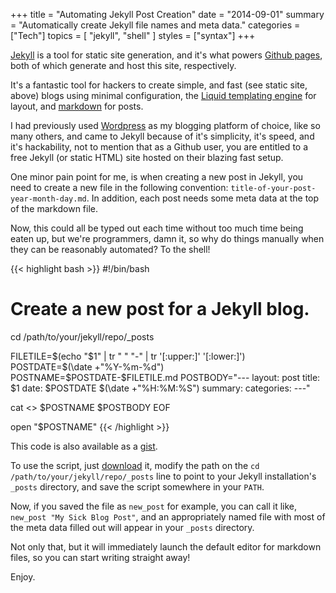 +++
title = "Automating Jekyll Post Creation"
date = "2014-09-01"
summary = "Automatically create Jekyll file names and meta data."
categories = ["Tech"]
topics = [
  "jekyll",
  "shell"
]
styles = ["syntax"]
+++

[Jekyll](http://jekyllrb.com/) is a tool for static site generation, and it's what powers [Github pages](https://pages.github.com/), both of which generate and host this site, respectively.

<!--more-->

It's a fantastic tool for hackers to create simple, and fast (see static site, above) blogs using minimal configuration, the [Liquid templating engine](http://docs.shopify.com/themes/liquid-documentation/basics) for layout, and [markdown](https://help.github.com/articles/markdown-basics) for posts.

I had previously used [Wordpress](wordpress.org) as my blogging platform of choice, like so many others, and came to Jekyll because of it's simplicity, it's speed, and it's hackability, not to mention that as a Github user, you are entitled to a free Jekyll (or static HTML) site hosted on their blazing fast setup.

One minor pain point for me, is when creating a new post in Jekyll, you need to create a new file in the following convention: `title-of-your-post-year-month-day.md`. In addition, each post needs some meta data at the top of the markdown file.

Now, this could all be typed out each time without too much time being eaten up, but we're programmers, damn it, so why do things manually when they can be reasonably automated? To the shell!

{{< highlight bash >}}
#!/bin/bash
# Create a new post for a Jekyll blog.

cd /path/to/your/jekyll/repo/_posts

FILETILE=$(echo "$1" | tr " " "-" | tr '[:upper:]' '[:lower:]')
POSTDATE=$(\date +"%Y-%m-%d")
POSTNAME=$POSTDATE-$FILETILE.md
POSTBODY="---
layout:     post
title:      $1
date:       $POSTDATE $(\date +"%H:%M:%S")
summary:
categories:
---"

cat <<EOF >> $POSTNAME
$POSTBODY
EOF

open "$POSTNAME"
{{< /highlight >}}

This code is also available as a [gist](https://gist.github.com/bronzehedwick/050aea1d3971552ff243).

To use the script, just [download](https://gist.githubusercontent.com/bronzehedwick/050aea1d3971552ff243/raw/88b04a56b48d8298a0dd2e3be98a3707c20cd804/new_post.sh) it, modify the path on the `cd /path/to/your/jekyll/repo/_posts` line to point to your Jekyll installation's `_posts` directory, and save the script somewhere in your `PATH`.

Now, if you saved the file as `new_post` for example, you can call it like, `new_post "My Sick Blog Post"`, and an appropriately named file with most of the meta data filled out will appear in your `_posts` directory.

Not only that, but it will immediately launch the default editor for markdown files, so you can start writing straight away!

Enjoy.
